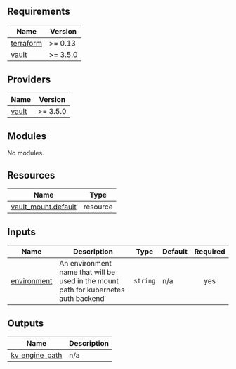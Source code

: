 ## Requirements

| Name | Version |
|------|---------|
| <a name="requirement_terraform"></a> [terraform](#requirement\_terraform) | >= 0.13 |
| <a name="requirement_vault"></a> [vault](#requirement\_vault) | >= 3.5.0 |

## Providers

| Name | Version |
|------|---------|
| <a name="provider_vault"></a> [vault](#provider\_vault) | >= 3.5.0 |

## Modules

No modules.

## Resources

| Name | Type |
|------|------|
| [vault_mount.default](https://registry.terraform.io/providers/hashicorp/vault/3.5.0/docs/resources/mount) | resource |

## Inputs

| Name | Description | Type | Default | Required |
|------|-------------|------|---------|:--------:|
| <a name="input_environment"></a> [environment](#input\_environment) | An environment name that will be used in the mount path for kubernetes auth backend | `string` | n/a | yes |

## Outputs

| Name | Description |
|------|-------------|
| <a name="output_kv_engine_path"></a> [kv\_engine\_path](#output\_kv\_engine\_path) | n/a |
